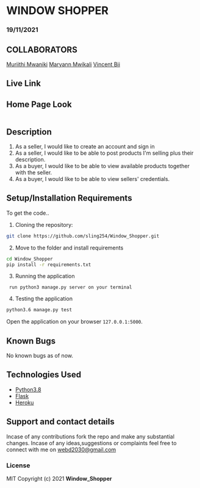 # WINDOW SHOPPER
### 19/11/2021
## COLLABORATORS
[Muriithi Mwaniki](https://github.com/sling254)
[Maryann Mwikali](https://github.com/Maryan23)
[Vincent Bii](https://github.com/jepkess)
## Live Link


## Home Page Look

<img src="">

## Description
1. As a seller, I would like to create an account and sign in
2. As a seller, I would like to be able to post products I'm selling plus their description.
3. As a buyer, I would like to be able to view available products together with the seller.
4. As a buyer, I would like to be able to view sellers' credentials.

## Setup/Installation Requirements
To get the code..

1. Cloning the repository:
  ```bash
  git clone https://github.com/sling254/Window_Shopper.git
  ```
2. Move to the folder and install requirements
  ```bash
  cd Window_Shopper
  pip install -r requirements.txt
  ```
3. Running the application

  ```
   run python3 manage.py server on your terminal
  ```
4. Testing the application
  ```bash
  python3.6 manage.py test
  ```
Open the application on your browser `127.0.0.1:5000`.

## Known Bugs
No known bugs as of now.
## Technologies Used
* [Python3.8](https://www.python.org/)
* [Flask](http://flask.pocoo.org/)
* [Heroku](https://heroku.com)
## Support and contact details
Incase of any contributions fork the repo and make any substantial changes.
Incase of any ideas,suggestions or complaints feel free to connect with me on webd2030@gmail.com
### License
MIT
Copyright (c) 2021 **Window_Shopper**
  
